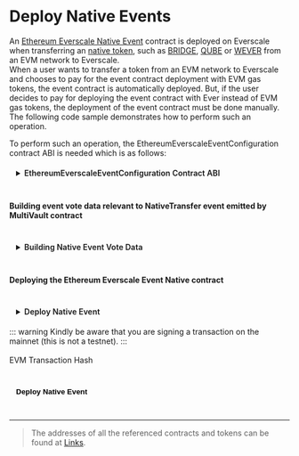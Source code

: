 <div class="DeployNativeEvent">

# Deploy Native Events

An [Ethereum Everscale Native Event](../../../../../docs/Concepts/Events.md#evm-to-ever-events) contract is deployed on Everscale when transferring an [native token](../../../../../docs/Concepts/TokenTypes.md), such as [BRIDGE](../../../../../docs/addresses.md#bridge), [QUBE](../../../../../docs/addresses.md#qube) or [WEVER](../../../../../docs/addresses.md#wever) from an EVM network to Everscale.\
When a user wants to transfer a token from an EVM network to Everscale and chooses to pay for the event contract deployment with EVM gas tokens, the event contract is automatically deployed. But, if the user decides to pay for deploying the event contract with Ever instead of EVM gas tokens, the deployment of the event contract must be done manually. The following code sample demonstrates how to perform such an operation.

To perform such an operation, the EthereumEverscaleEventConfiguration contract ABI is needed which is as follows:

<details>
<summary>EthereumEverscaleEventConfiguration Contract ABI</summary>

```typescript
const EthereumEverscaleEventConfAbi = {
  "ABI version": 2,
  version: "2.2",
  header: ["time"],
  functions: [
    {
      name: "constructor",
      inputs: [{ name: "_configurationCode", type: "cell" }],
      outputs: [],
    },
    {
      name: "deploy",
      inputs: [
        { name: "_owner", type: "address" },
        {
          components: [
            { name: "eventABI", type: "bytes" },
            { name: "staking", type: "address" },
            { name: "eventInitialBalance", type: "uint64" },
            { name: "eventCode", type: "cell" },
          ],
          name: "basicConfiguration",
          type: "tuple",
        },
        {
          components: [
            { name: "chainId", type: "uint32" },
            { name: "eventEmitter", type: "uint160" },
            { name: "eventBlocksToConfirm", type: "uint16" },
            { name: "proxy", type: "address" },
            { name: "startBlockNumber", type: "uint32" },
            { name: "endBlockNumber", type: "uint32" },
          ],
          name: "networkConfiguration",
          type: "tuple",
        },
      ],
      outputs: [],
    },
    {
      name: "deriveConfigurationAddress",
      inputs: [
        {
          components: [
            { name: "eventABI", type: "bytes" },
            { name: "staking", type: "address" },
            { name: "eventInitialBalance", type: "uint64" },
            { name: "eventCode", type: "cell" },
          ],
          name: "basicConfiguration",
          type: "tuple",
        },
        {
          components: [
            { name: "chainId", type: "uint32" },
            { name: "eventEmitter", type: "uint160" },
            { name: "eventBlocksToConfirm", type: "uint16" },
            { name: "proxy", type: "address" },
            { name: "startBlockNumber", type: "uint32" },
            { name: "endBlockNumber", type: "uint32" },
          ],
          name: "networkConfiguration",
          type: "tuple",
        },
      ],
      outputs: [{ name: "value0", type: "address" }],
    },
    {
      name: "_randomNonce",
      inputs: [],
      outputs: [{ name: "_randomNonce", type: "uint256" }],
    },
    {
      name: "configurationCode",
      inputs: [],
      outputs: [{ name: "configurationCode", type: "cell" }],
    },
  ],
  data: [{ key: 1, name: "_randomNonce", type: "uint256" }],
  events: [],
  fields: [
    { name: "_pubkey", type: "uint256" },
    { name: "_timestamp", type: "uint64" },
    { name: "_constructorFlag", type: "bool" },
    { name: "_randomNonce", type: "uint256" },
    { name: "configurationCode", type: "cell" },
  ],
} as const;
```

</details>

<br/>

#### Building event vote data relevant to NativeTransfer event emitted by MultiVault contract

<br/>
<details>
<summary>Building Native Event Vote Data</summary>

```typescript
// Import following libraries
import { ethers } from "ethers";

// Initiate the EVM provider as mentioned in prerequisites section

// NativeTransfer event ABI interface
let abi = new ethers.Interface([
  `event NativeTransfer(
        int8 native_wid,
        uint256 native_addr,
        uint128 amount,
        int8 recipient_wid,
        uint256 recipient_addr,
        uint value,
        uint expected_evers,
        bytes payload
    )`,
]);

/**
 * Fetches the transaction receipt from a tx hash to extract the logs and use them to build event vote data.
 * @param txHash {string} The initializer function call transaction hash 
 */
const txReceipt = await provider.getTransactionReceipt(txHash);
if (!txReceipt) {
  throw new Error("Transaction receipt not found");
}

// Fetching the logs from the receipt
const logs = txReceipt.logs
  .map((log) => {
    try {
      let abiArgs = { topics: [log.topics[0]], data: log.data };
      return {
        index: log.index,
        data: log.data,
        parsedLog: abi.parseLog(abiArgs),
      };
    } catch (e) {
      return null;
    }
  })
  .filter((log) => log?.parsedLog !== null) as {
  index: number;
  data: string;
  parsedLog: any;
}[];

// Finding the NativeTransfer event from fetched logs
const log = logs.find((log) => log.parsedLog.name === "NativeTransfer");

// Building the event vote data
const eventLog = {
  eventTransaction: txReceipt.hash,
  eventIndex: log?.index!,
  eventData: log?.data!,
  eventBlockNumber: txReceipt.blockNumber,
  eventBlock: txReceipt.blockHash,
};
```

</details>

<br/>

#### Deploying the Ethereum Everscale Event Native contract

<br/>
<details>
<summary>Deploy Native Event</summary>

```typescript
// Import following libraries
import init, { mapEthBytesIntoTonCell } from "eth-ton-abi-converter";
import { Address } from "everscale-inpage-provider";

// initiate the Tvm provider as mentioned in prerequisites section

// User's Everscale address
const everSender: Address = new Address("0:12345");

/**
 * @param EthereumEverscaleEventConfAbi {JSON} The event config contract ABI
 * @param EthereumEverscaleNativeEventConfigurationAddr {Address} The Native event config contract address.
 */
const EvmEverEventConf = new provider.Contract(
  EthereumEverscaleEventConfAbi,
  EthereumEverscaleNativeEventConfigurationAddr
);

// Fetching the details from config contract to extract the event contract ABI and use it when encoding event data
const ethConfigDetails = await EvmEverEventConf.methods
  .getDetails({ answerId: 0 })
  .call({});

// Fetching the flags from the config contract to use when encoding the event data
const flags = (
  await EvmEverEventConf.methods.getFlags({ answerId: 0 }).call({})
)._flags;

// Encoding the event data
await init();
const eventData: string = await mapEthBytesIntoTonCell(
  Buffer.from(
    ethConfigDetails._basicConfiguration.eventABI,
    "base64"
  ).toString(),
  eventLog.eventData,
  flags
);

// Event vote data interface
interface EventVoteData {
  eventTransaction: string;
  eventIndex: number;
  eventData: string;
  eventBlockNumber: number;
  eventBlock: string;
}

// Preparing the parameters
const eventVoteData: EventVoteData = {
  eventTransaction: eventLog.eventTransaction,
  eventIndex: eventLog.eventIndex,
  eventData: eventData,
  eventBlockNumber: eventLog.eventBlockNumber,
  eventBlock: eventLog.eventBlock,
};

/**
 * @param eventVoteData {EventVoteData} Prepared event vote data
 * @param from {Address} User Ever address
 * @param amount {string} Event initial value
 * @param bounce {boolean} Should return remained gas ?
 */
await EvmEverEventConf.methods
  .deployEvent({ eventVoteData: eventVoteData })
  .send({
    from: everSender,
    amount: ethers.parseUnits("6", 9).toString(),
    bounce: true,
  });
```

</details>

::: warning
Kindly be aware that you are signing a transaction on the mainnet (this is not a testnet).
::: 

<label for="txHash">EVM Transaction Hash </label>
<input ref="txHash" type="text"/>

<br/>
<button @click="HandleDeployNativeEvent" style="{background-color : gray, border-radius: 100px}">Deploy Native Event</button>

<p class="output-p" ref="deployNativeEventOutput"></p>


---

> The addresses of all the referenced contracts and tokens can be found at [Links](../../../../../docs/addresses.md).


</div>

<script lang="ts" >
import { defineComponent, ref, onMounted } from "vue";
import { Address } from "everscale-inpage-provider";
import { useEventDeployer } from "../../../providers/useEventDeployer"
const { deployNativeEvent } = useEventDeployer();
import isValidTxHash from "../../../providers/helpers/isValidTxHash"
import {useEvmProvider} from "../../../../providers/useEvmProvider"
import {toast} from "../../../providers/helpers/toaster.ts"

export default defineComponent({
  name: "DeployNativeEvent",
  setup() {

    onMounted(async ()=>{
      await useEvmProvider().MetaMaskProvider().on('chainChanged', (chainId) => location.reload());
    })

    async function HandleDeployNativeEvent() {
      this.$refs.deployNativeEventOutput.innerHTML = "processing ...";

      if (this.$refs.txHash.value.toString() == "" || !await isValidTxHash(this.$refs.txHash.value.toString())) {
        toast("Please enter valid transaction hash  !!", 0);
        this.$refs.deployNativeEventOutput.innerHTML = ""
        return
      }

      var deployNativeEventOutput = await deployNativeEvent(
        this.$refs.txHash.value.toString(),
      );

      if (deployNativeEventOutput[0] != "ERROR :" ){
      toast("Operation successful", 1)
      }else{
      toast(deployNativeEventOutput[1], 0);
      this.$refs.deployNativeEventOutput.innerHTML = "";
      return;
      }

      this.$refs.deployNativeEventOutput.innerHTML = deployNativeEventOutput;
    }
    return {
      HandleDeployNativeEvent,
    };
  },
});

</script>

<style>
  button, input, details, select, .output-p{
  background-color: var(--vp-c-bg-mute);
  transition: background-color 0.1s;
  padding: 5px 12px;
  border: 1px solid var(--vp-c-divider);
  border-radius: 8px;
  font-weight: 600;
  margin-right: 0.5rem;
  cursor : pointer;  
}

</style>
